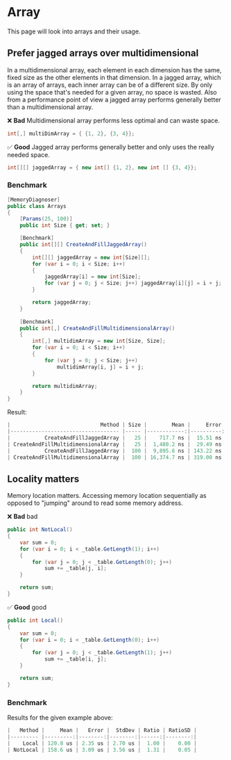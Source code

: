 # Array
This page will look into arrays and their usage.

## Prefer jagged arrays over multidimensional
In a multidimensional array, each element in each dimension has the same, fixed size as the other elements in that dimension. In a jagged array, which is an array of arrays, each inner array can be of a different size. By only using the space that's needed for a given array, no space is wasted. Also from a performance point of view a jagged array performs generally better than a multidimensional array.

❌ **Bad** Multidimensional array performs less optimal and can waste space. 
```csharp
int[,] multiDimArray = { {1, 2}, {3, 4}};
```

✅ **Good** Jagged array performs generally better and only uses the really needed space.
```csharp
int[][] jaggedArray = { new int[] {1, 2}, new int [] {3, 4}};
```

### Benchmark
```csharp
[MemoryDiagnoser]
public class Arrays
{
    [Params(25, 100)]
    public int Size { get; set; }

    [Benchmark]
    public int[][] CreateAndFillJaggedArray()
    {
        int[][] jaggedArray = new int[Size][];
        for (var i = 0; i < Size; i++)
        {
            jaggedArray[i] = new int[Size];
            for (var j = 0; j < Size; j++) jaggedArray[i][j] = i + j;
        }

        return jaggedArray;
    }
    
    [Benchmark]
    public int[,] CreateAndFillMultidimensionalArray()
    {
        int[,] multidimArray = new int[Size, Size];
        for (var i = 0; i < Size; i++)
        {
            for (var j = 0; j < Size; j++) 
                multidimArray[i, j] = i + j;
        }

        return multidimArray;
    }
}
```

Result:
```csharp
|                             Method | Size |        Mean |     Error |    StdDev |      Median |   Gen 0 |  Gen 1 | Allocated |
|----------------------------------- |----- |------------:|----------:|----------:|------------:|--------:|-------:|----------:|
|           CreateAndFillJaggedArray |   25 |    717.7 ns |  15.51 ns |  43.50 ns |    700.3 ns |  0.8183 |      - |   3.34 KB |
| CreateAndFillMultidimensionalArray |   25 |  1,480.2 ns |  29.49 ns |  82.21 ns |  1,463.7 ns |  0.6065 |      - |   2.48 KB |
|           CreateAndFillJaggedArray |  100 |  9,895.6 ns | 143.22 ns | 126.96 ns |  9,900.8 ns | 10.3302 | 0.0153 |  42.21 KB |
| CreateAndFillMultidimensionalArray |  100 | 16,374.7 ns | 319.00 ns | 567.02 ns | 16,311.2 ns |  9.5215 | 0.0305 |   39.1 KB |
```

## Locality matters
Memory location matters. Accessing memory location sequentially as opposed to "jumping" around to read some memory address.

❌ **Bad** bad
```csharp
public int NotLocal()
{
    var sum = 0;
    for (var i = 0; i < _table.GetLength(1); i++)
    {
        for (var j = 0; j < _table.GetLength(0); j++) 
            sum += _table[j, i];
    }

    return sum;
}
```

✅ **Good** good
```csharp
public int Local()
{
    var sum = 0;
    for (var i = 0; i < _table.GetLength(0); i++)
    {
        for (var j = 0; j < _table.GetLength(1); j++) 
            sum += _table[i, j];
    }

    return sum;
}
```

### Benchmark
Results for the given example above:
```csharp
|   Method |     Mean |   Error |  StdDev | Ratio | RatioSD |
|--------- |---------:|--------:|--------:|------:|--------:|
|    Local | 120.8 us | 2.35 us | 2.70 us |  1.00 |    0.00 |
| NotLocal | 158.6 us | 3.09 us | 3.56 us |  1.31 |    0.05 |
```
